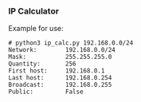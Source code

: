 ### IP Calculator

Example for use:
```
# python3 ip_calc.py 192.168.0.0/24
Network:        192.168.0.0/24
Mask:           255.255.255.0
Quantity:       256
First host:     192.168.0.1
Last host:      192.168.0.254
Broadcast:      192.168.0.255
Public:         False
```
